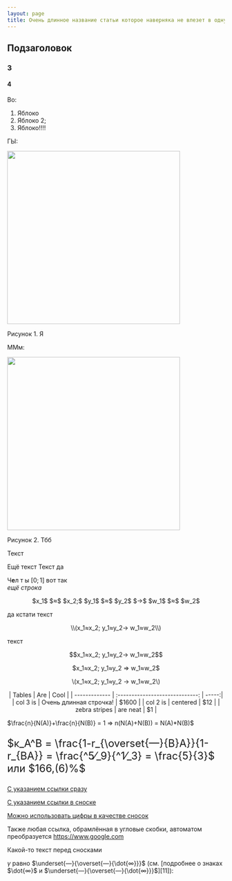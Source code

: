 ```yaml
---
layout: page
title: Очень длинное название статьи которое наверняка не влезет в одну строчку, особенно если добавить притаточное с запятой. Сварите мне чай
---
```

<!-- Название -->

[arbitrary case-insensitive reference text]: https://www.mozilla.org
[1]: http://slashdot.org
[link text itself]: http://www.reddit.com

## Подзаголовок
### 3

#### 4

Во:

1) Яблоко  
2) Яблоко 2;  
3) Яблоко!!!!  

ГЫ: 

<p>
    <img class="pimg" src="../../images/ru/2.jpg" width=400>
    <p class="pdesc">Рисунок 1. Я</p>
</p>

ММм:

<p>
    <img class="pimg" src="../../images/ru/2.jpg" width=400>
    <p class="pdesc">Рисунок 2. Тбб</p>
</p>

Текст

Ещё текст
Текст да

Ч**е**л т ы $[0;1]$ вот так  
*ещё строка*

<p style="text-align: center">$x_1$ $≈$ $x_2;$ $y_1$ $≈$ $y_2$ $→$ $w_1$ $≈$ $w_2$</p>

да кстати текст

<p style="text-align: center">\\(x_1≈x_2; y_1≈y_2→ w_1≈w_2\\)</p>  

текст

<p style="text-align: center">$$x_1≈x_2; y_1≈y_2→ w_1≈w_2$$</p>  
<p style="text-align: center">$x_1≈x_2; y_1≈y_2 ⇒ w_1≈w_2$</p>  
<p style="text-align: center">\(x_1≈x_2; y_1≈y_2 → w_1≈w_2\)</p>

<p style="text-align: center">
| Tables        | Are                             | Cool  |
| ------------- | :-----------------------------: | -----:|
| col 3 is      | Очень длинная строчка!          | $1600 |
| col 2 is      | centered                        |   $12 |
| zebra stripes | are neat                        |    $1 |  
</p>  

$\frac{n}{N(A)}+\frac{n}{N(B)} = 1 ⇒ n(N(A)+N(B)) = N(A)*N(B)$

<p style="font-size: 24px">
$κ_A^B = \frac{1-r_{\overset{—}{B}A}}{1-r_{BA}} = \frac{^5⁄_9}{^1⁄_3} = \frac{5}{3}$  или $166,(6)%$
</p>

[С указанием ссылки сразу](https://www.google.com)

[С указанием ссылки в сноске][Arbitrary case-insensitive reference text]

[Можно использовать цифры в качестве сносок][1]

Также любая ссылка, обрамлённая в угловые скобки, автоматом преобразуется
<https://www.google.com>

Какой-то текст перед сносками

$γ$ равно $\underset{—}{\overset{—}{\dot{∞}}}$ (см. [подробнее о знаках $\dot{∞}$ и $\underset{—}{\overset{—}{\dot{∞}}}$][11]):